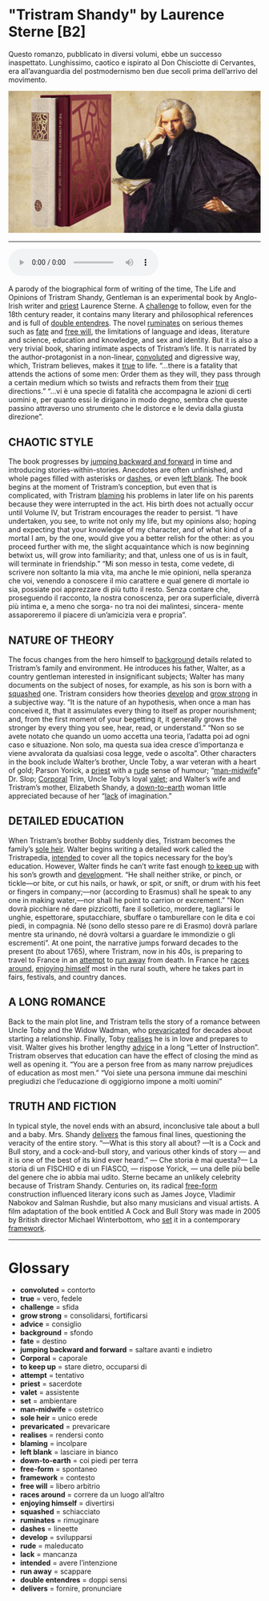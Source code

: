 # "Tristram Shandy" by Laurence Sterne   [B2]

Questo romanzo, pubblicato in diversi volumi, ebbe un successo inaspettato. Lunghissimo, caotico e ispirato al Don Chisciotte di Cervantes, era all’avanguardia del postmodernismo ben due secoli prima dell’arrivo del movimento.

![](Tristram%20Shandy%20by%20Laurence%20Sterne.jpg)

--------------

<div>
<audio controls autoplay>
    <source src="https://raw.githubusercontent.com/dartie/speakup/main/2023-01/Tristram%20Shandy%20by%20Laurence%20Sterne.mp3" type="audio/mpeg">
</audio>
</div>


A parody of the biographical form of writing of the time, The Life and Opinions of Tristram Shandy, Gentleman is an experimental book by Anglo-Irish writer and [priest](## "sacerdote") Laurence Sterne. A [challenge](## "sfida") to follow, even for the 18th century reader, it contains many literary and philosophical references and is full of [double entendres](## "doppi sensi"). The novel [ruminates](## "rimuginare") on serious themes such as [fate](## "destino") and [free will](## "libero arbitrio"), the limitations of language and ideas, literature and science, education and knowledge, and sex and identity. But it is also a very trivial book, sharing intimate aspects of Tristram’s life. It is narrated by the author-protagonist in a non-linear, [convoluted](## "contorto") and digressive way, which, Tristram believes, makes it [true](## "vero, fedele") to life.
“…there is a fatality that attends the actions of some men: Order them as they will, they pass through a certain medium which so twists and refracts them from their [true](## "vero, fedele") directions.”
“…vi è una specie di fatalità che accompagna le azioni di certi uomini e, per quanto essi le dirigano in modo degno, sembra che queste passino attraverso uno strumento che le distorce e le devia dalla giusta direzione”. 

## CHAOTIC STYLE
The book progresses by [jumping backward and forward](## "saltare avanti e indietro") in time and introducing stories-within-stories. Anecdotes are often unfinished, and whole pages filled with asterisks or [dashes](## "lineette"), or even [left blank](## "lasciare in bianco"). The book begins at the moment of Tristram’s conception, but even that is complicated, with Tristram [blaming](## "incolpare") his problems in later life on his parents because they were interrupted in the act. His birth does not actually occur until Volume IV, but Tristram encourages the reader to persist.
“I have undertaken, you see, to write not only my life, but my opinions also; hoping and expecting that your knowledge of my character, and of what kind of a mortal I am, by the one, would give you a better relish for the other: as you proceed further with me, the slight acquaintance which is now beginning betwixt us, will grow into familiarity; and that, unless one of us is in fault, will terminate in friendship.”
“Mi son messo in testa, come vedete, di scrivere non soltanto la mia vita, ma anche le mie opinioni, nella speranza che voi, venendo a conoscere il mio carattere e qual genere di mortale io sia, possiate poi apprezzare di più tutto il resto. Senza contare che, proseguendo il racconto, la nostra conoscenza, per ora superficiale, diverrà più intima e, a meno che sorga- no tra noi dei malintesi, sincera- mente assaporeremo il piacere di un’amicizia vera e propria”. 

## NATURE OF THEORY
The focus changes from the hero himself to [background](## "sfondo") details related to Tristram’s family and environment. He introduces his father, Walter, as a country gentleman interested in insignificant subjects; Walter has many documents on the subject of noses, for example, as his son is born with a [squashed](## "schiacciato") one. Tristram considers how theories [develop](## "svilupparsi") and [grow strong](## "consolidarsi, fortificarsi") in a subjective way.
“It is the nature of an hypothesis, when once a man has conceived it, that it assimulates every thing to itself as proper nourishment; and, from the first moment of your begetting it, it generally grows the stronger by every thing you see, hear, read, or understand.”
“Non so se avete notato che quando un uomo accetta una teoria, l’adatta poi ad ogni caso e situazione. Non solo, ma questa sua idea cresce d’importanza e viene avvalorata da qualsiasi cosa legge, vede o ascolta”.
Other characters in the book include Walter’s brother, Uncle Toby, a war veteran with a heart of gold; Parson Yorick, a [priest](## "sacerdote") with a [rude](## "maleducato") sense of humour; “[man-midwife](## "ostetrico")” Dr. Slop; [Corporal](## "caporale") Trim, Uncle Toby’s loyal [valet](## "assistente"); and Walter’s wife and Tristram’s mother, Elizabeth Shandy, a [down-to-earth](## "coi piedi per terra") woman little appreciated because of her “[lack](## "mancanza") of imagination.”

## DETAILED EDUCATION
When Tristram’s brother Bobby suddenly dies, Tristram becomes the family’s [sole heir](## "unico erede"). Walter begins writing a detailed work called the Tristrapedia, [intended](## "avere l’intenzione") to cover all the topics necessary for the boy’s education. However, Walter finds he can’t write fast enough [to keep up](## "stare dietro, occuparsi di") with his son’s growth and [develop](## "svilupparsi")ment.
“He shall neither strike, or pinch, or tickle—or bite, or cut his nails, or hawk, or spit, or snift, or drum with his feet or fingers in company;—nor (according to Erasmus) shall he speak to any one in making water,—nor shall he point to carrion or excrement.”
"Non dovrà picchiare né dare pizzicotti, fare il solletico, mordere, tagliarsi le unghie, espettorare, sputacchiare, sbuffare o tamburellare con le dita e coi piedi, in compagnia. Né (sono dello stesso pare re di Erasmo) dovrà parlare mentre sta urinando, né dovrà voltarsi a guardare le immondizie o gli escrementi”.
At one point, the narrative jumps forward decades to the present (to about 1765), where Tristram, now in his 40s, is preparing to travel to France in an [attempt](## "tentativo") to [run away](## "scappare") from death. In France he [races around](## "correre da un luogo all’altro"), [enjoying himself](## "divertirsi") most in the rural south, where he takes part in fairs, festivals, and country dances.

## A LONG ROMANCE
Back to the main plot line, and Tristram tells the story of a romance between Uncle Toby and the Widow Wadman, who [prevaricated](## "prevaricare") for decades about starting a relationship. Finally, Toby [realises](## "rendersi conto") he is in love and prepares to visit. Walter gives his brother lengthy [advice](## "consiglio") in a long “Letter of Instruction”. Tristram observes that education can have the effect of closing the mind as well as opening it.
“You are a person free from as many narrow prejudices of education as most men.”
“Voi siete una persona immune dai meschini pregiudizi che l’educazione di oggigiorno impone a molti uomini”

## TRUTH AND FICTION
In typical style, the novel ends with an absurd, inconclusive tale about a bull and a baby. Mrs. Shandy [delivers](## "fornire, pronunciare") the famous final lines, questioning the veracity of the entire story.
“—What is this story all about?
—It is a Cock and Bull story, and a cock-and-bull story, and various other kinds of story — and it is one of the best of its kind ever heard.”
— Che storia è mai questa?— La storia di un FISCHIO e di un FIASCO, — rispose Yorick, — una delle più belle del genere che io abbia mai udito.
Sterne became an unlikely celebrity because of Tristram Shandy. Centuries on, its radical [free-form](## "spontaneo") construction influenced literary icons such as James Joyce, Vladimir Nabokov and Salman Rushdie, but also many musicians and visual artists. A film adaptation of the book entitled A Cock and Bull Story was made in 2005 by British director Michael Winterbottom, who [set](## "ambientare") it in a contemporary [framework](## "contesto").

--------------

<div style = "display:block; clear:both; page-break-after:always;"></div>

# Glossary
* **convoluted** = contorto
* **true** = vero, fedele
* **challenge** = sfida
* **grow strong** = consolidarsi, fortificarsi
* **advice** = consiglio
* **background** = sfondo
* **fate** = destino
* **jumping backward and forward** = saltare avanti e indietro
* **Corporal** = caporale
* **to keep up** = stare dietro, occuparsi di
* **attempt** = tentativo
* **priest** = sacerdote
* **valet** = assistente
* **set** = ambientare
* **man-midwife** = ostetrico
* **sole heir** = unico erede
* **prevaricated** = prevaricare
* **realises** = rendersi conto
* **blaming** = incolpare
* **left blank** = lasciare in bianco
* **down-to-earth** = coi piedi per terra
* **free-form** = spontaneo
* **framework** = contesto
* **free will** = libero arbitrio
* **races around** = correre da un luogo all’altro
* **enjoying himself** = divertirsi
* **squashed** = schiacciato
* **ruminates** = rimuginare
* **dashes** = lineette
* **develop** = svilupparsi
* **rude** = maleducato
* **lack** = mancanza
* **intended** = avere l’intenzione
* **run away** = scappare
* **double entendres** = doppi sensi
* **delivers** = fornire, pronunciare
